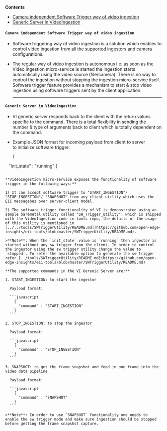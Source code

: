 **Contents**

- [Camera independent Software Trigger way of video ingestion](#camera-independent-software-trigger-way-of-video-ingestion)
- [Generic Server in VideoIngestion](#generic-server-in-videoingestion)

#### `Camera independent Software Trigger way of video ingestion`

- Software triggering way of video ingestion is a solution which enables to control video ingestion from all the supported ingestors and camera configurations.

- The regular way of video ingestion is autonomous i.e. as soon as the Video Ingestion micro-service is started the ingestion starts automatically using the video source (file/camera). There is no way to control the ingestion without stopping the ingestion micro-service itself. Software trigger feature provides a mechanism to start & stop video ingestion using software triggers sent by the client application.

  ----

#### `Generic Server in VideoIngestion`

- VI generic server responds back to the client with the return values specific to the command. There is a total flexibility in sending the number & type of arguments back to client which is totally dependent on the command.

- Example JSON format for incoming payload from client to server to initialize software trigger:

  ```javascript
  {
   "init_state" : "running"
  }
  ```

**VideoIngestion micro-service exposes the functionality of software trigger in the following ways:**

  1) It can accept software trigger to "START_INGESTION"/ "STOP_INGESTION"/ "SNAPSHOT" from any client utility which uses the EII messagebus over server-client model.

  2) The software trigger functionality of VI is demonstrated using an sample baremetal utility called "SW_Trigger_utility", which is shipped with the VideoIngestion code in tools repo, the details of the usage of this utility is mentioned in [../../tools/SWTriggerUtility/README.md](https://github.com/open-edge-insights/eii-tools/blob/master/SWTriggerUtility/README.md).

>**Note**: When the `init_state` value is `running` then ingestor is started without any sw trigger from the client. In order to control the ingestor using the sw trigger utility change the value to `stopped`. To refer the available option to generate the sw trigger refer [../tools/SWTriggerUtility/README.md](https://github.com/open-edge-insights/eii-tools/blob/master/SWTriggerUtility/README.md)

**The supported commands in the VI Gerenic Server are:**

1. START_INGESTION: to start the ingestor

    Payload format:

    ```javascript
      {
        "command" : "START_INGESTION"
      }
    ```

2. STOP_INGESTION: to stop the ingestor

    Payload format:

    ```javascript
      {
        "command" : "STOP_INGESTION"
      }
    ```

3. SNAPSHOT: to get the frame snapshot and feed in one frame into the video data pipeline

    Payload format:

    ```javascript
      {
        "command" : "SNAPSHOT"
      }
    ```

  >**Note**: In order to use `SNAPSHOT` functionality one needs to enable the sw trigger mode and make sure ingestion should be stopped before getting the frame snapshot capture.
